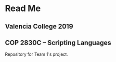 # Read Me

## Valencia College 2019
## COP 2830C – Scripting Languages

Repository for Team 1's project.

